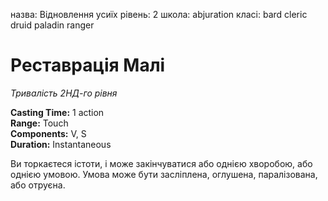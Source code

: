 назва: Відновлення усиїх рівень: 2 школа: abjuration класі: bard cleric druid paladin ranger

# Реставрація Малі
_Тривалість 2НД-го рівня_

**Casting Time:** 1 action    
**Range:** Touch    
**Components:** V, S    
**Duration:** Instantaneous

Ви торкаєтеся істоти, і може закінчуватися або однією хворобою, або однією умовою. Умова може бути засліплена, оглушена, паралізована, або отруєна. 